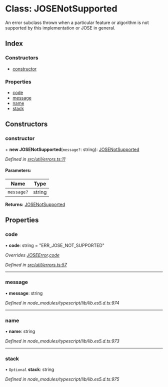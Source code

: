 # Class: JOSENotSupported

An error subclass thrown when a particular feature or algorithm is not supported by this
implementation or JOSE in general.

## Index

### Constructors

* [constructor](_util_errors_.josenotsupported.md#constructor)

### Properties

* [code](_util_errors_.josenotsupported.md#code)
* [message](_util_errors_.josenotsupported.md#message)
* [name](_util_errors_.josenotsupported.md#name)
* [stack](_util_errors_.josenotsupported.md#stack)

## Constructors

### constructor

\+ **new JOSENotSupported**(`message?`: string): [JOSENotSupported](_util_errors_.josenotsupported.md)

*Defined in [src/util/errors.ts:11](https://github.com/panva/jose/blob/v3.3.2/src/util/errors.ts#L11)*

#### Parameters:

Name | Type |
------ | ------ |
`message?` | string |

**Returns:** [JOSENotSupported](_util_errors_.josenotsupported.md)

## Properties

### code

•  **code**: string = "ERR\_JOSE\_NOT\_SUPPORTED"

*Overrides [JOSEError](_util_errors_.joseerror.md).[code](_util_errors_.joseerror.md#code)*

*Defined in [src/util/errors.ts:57](https://github.com/panva/jose/blob/v3.3.2/src/util/errors.ts#L57)*

___

### message

•  **message**: string

*Defined in node_modules/typescript/lib/lib.es5.d.ts:974*

___

### name

•  **name**: string

*Defined in node_modules/typescript/lib/lib.es5.d.ts:973*

___

### stack

• `Optional` **stack**: string

*Defined in node_modules/typescript/lib/lib.es5.d.ts:975*
